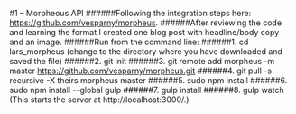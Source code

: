 #1 – Morpheous API
######Following the integration steps here: https://github.com/vesparny/morpheus.
######After reviewing the code and learning the format I created one blog post with headline/body copy and an image.
######Run from the command line:
######1. cd lars_morpheus  (change to the directory where you have downloaded and saved the file)
######2. git init
######3. git remote add morpheus -m master https://github.com/vesparny/morpheus.git
######4. git pull -s recursive -X theirs morpheus master
######5. sudo npm install
######6. sudo npm install --global gulp
######7. gulp install
######8. gulp watch (This starts the server at http://localhost:3000/.)